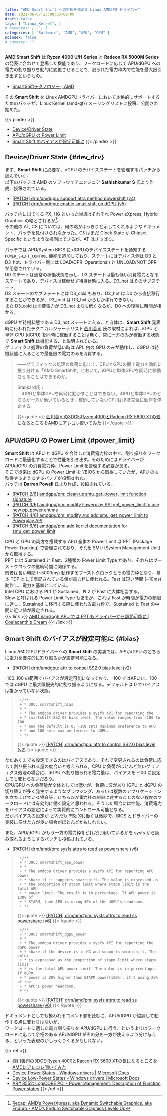 ```yaml
---
title: "AMD Smart Shift への対応を進める Linux AMDGPU ドライバー"
date: 2021-06-07T23:08:33+09:00
draft: false
tags: [ "Linux_Kernel", ]
# keywords: [ "", ]
categories: [ "Software", "AMD", "APU", "GPU" ]
noindex: false
# summary: ""
---
```


**AMD Smart Shift** は **Ryzen 4000 U/H-Series** と **Radeon RX 5000M Series** の発表に合わせて登場した機能であり、ワークロードに応じて APU/dGPU への電力の割り振りを動的に変更させることで、限られた電力枠内で性能を最大限引き出すというもの。  
 
 * [SmartShiftテクノロジー | AMD](https://www.amd.com/ja/technologies/smartshift)

その **Smart Shift** を Linux AMDGPUドライバーにおいて本格的にサポートするためのパッチが、Linux Kernel (amd-gfx) メーリングリストに投稿、公開され始めた。  


{{< pindex >}}
 * [Device/Driver State](#dev_drv)
 * [APU/dGPU の Power Limit](#power_limit)
 * [Smart Shift のバイアスが設定可能に](#bias)
{{< /pindex >}}

## Device/Driver State {#dev_drv}

まず、**Smart Shift** に必要な、dGPU のデバイスステートを管理するパッチから読んでいく。  
以下のパッチは AMD のソフトウェアエンジニア **Sathishkumar S** 氏より作成、投稿されている。  

 * [[PATCH] drm/amdgpu: support atcs method powershift (v4)](https://lists.freedesktop.org/archives/amd-gfx/2021-May/064441.html)
 * [[PATCH] drm/amdgpu: enable smart shift on dGPU (v5)](https://lists.freedesktop.org/archives/amd-gfx/2021-May/064536.html)

パッチ内に出てくる PX, HG といった単語はそれぞれ Power eXpress, Hybrid Graphics の略とされるが[^px-hg]、  
その他の AT, CS については、何の略かはっきりと示してくれるようなドキュメント、パッチを見付けられなかった。CS はまだ Clock State か Chipset Specific というような推測はできるが、AT はさっぱり。  

[^px-hg]: [Recap: AMD’s PowerXpress, aka Dynamic Switchable Graphics, aka Enduro - AMD’s Enduro Switchable Graphics Levels Up](https://www.anandtech.com/show/6243/amds-enduro-switchable-graphics-levels-up/2)

パッチでは APU/System BIOS に dGPU のデバイスステートを通知する `POWER_SHIFT_CONTROL` 機能を追加しており、ステートにはデバイス側は D0 と D3_hot、ドライバー側には LOAD/OPR (Operational) と UNLOAD/NOT_OPR が用意されている。  
D0 ステートは通常の稼働状態を示し、D3 ステートは最も低い消費電力となるステートであり、デバイスは稼働せず待機状態に入る。D3_hot はそのサブステート。  
D3 ステートのサブステートには D3_cold もあり、D3_hot は D0 から直接移行することができるが、D3_cold は D3_hot からしか移行できない。  
また D3_cold は消費電力が D3_hot よりも低くなるが、D0 への復帰に時間が掛かる。  

dGPU が待機状態である D3_hot ステートに入ること自体は、**Smart Shift** 発表時に行われたテクニカルジャーナリスト [西川善司](https://twitter.com/zenjinishikawa) 氏の取材によれば、iGPU と単体 GPU (dGPU) を同時に稼働することは無く、常に一方のみが稼働する状態で **Smart Shift** は機能する、と説明されている。  
グラフィクス処理の負荷が低い時は APU 内の GPU のみが動作し、dGPU は待機状態に入ることで最低限の電力のみを消費する。  

 > ――グラフィックス処理の負荷に応じて，CPUとGPUの間で電力を動的に振り分ける「AMD SmartShift」において，iGPUと単体GPUを同時に稼動させることはできるのか。
 > 
 > Stankard氏：  
 > 　iGPUと単体GPUを同時に動かすことはできない。iGPUと単体GPUのどちらか一方が動いているとき，稼動していないGPUはほぼ完全に動作を停止する。
 >
 > {{< quote >}} [西川善司の3DGE:Ryzen 4000とRadeon RX 5600 XTの気になるところをAMDにアレコレ聞いてみた](https://www.4gamer.net/games/446/G044684/20200115091/) {{< /quote >}}

## APU/dGPU の Power Limit {#power_limit}

**Smart Shift** は APU と dGPU を合計した消費電力枠の中で、割り振りをワークロードに最適化することで性能を引き出す。そのためにはドライバーが APU/dGPU の消費電力枠、Power Limit を管理する必要がある。  
そこで従来は dGPU の Power Limit を VBIOS から取得していたが、APU のも取得するようにするパッチが投稿された。  
パッチは **Darren Powell** 氏より作成、投稿されている。  

 * [[PATCH 2/6] amdgpu/pm: clean up smu_get_power_limit function signature](https://lists.freedesktop.org/archives/amd-gfx/2021-June/064917.html)
 * [[PATCH 3/6] amdgpu/pm: modify Powerplay API get_power_limit to use new pp_power enums](https://lists.freedesktop.org/archives/amd-gfx/2021-June/064918.html)
 * [[PATCH 4/6] amdgpu/pm: modify and add smu_get_power_limit to Powerplay API](https://lists.freedesktop.org/archives/amd-gfx/2021-June/064920.html)
 * [[PATCH 6/6] amdgpu/pm: add kernel documentation for smu_get_power_limit](https://lists.freedesktop.org/archives/amd-gfx/2021-June/064921.html)

CPU と GPU の両方を搭載する APU 全体の Power Limit は PPT (Package Power Tracking) で管理されており、それを SMU (System Management Unit) から取得する。  
PPT には Sustained と Fast、2種類の Power Limit Type があり、それらはブーストクロックの継続時間に関係する。  
前者は長い時間 (~5000ms) 動作するブーストクロックとその電力枠となり、基本 TDP として表記されている値が電力枠に使われる。Fast は短い時間 (~10ms) 動作し、電力を基準としている。  
Intel CPU における PL1 が Sustained、PL2 が Fast に大体相当する。  
Slow と呼ばれる Power Limit Type もあるが、これは Fast が時間か電力の制限に達し、Sustained に移行する際に使われる電力枠で、Sustained と Fast の中間に近い値が設定される。  
{{< link >}} [AMD VanGogh APU では PPT もドライバーから調節可能に | Coelacanth's Dream](/posts/2021/02/03/vgh-ppt/) {{< /link >}}

## Smart Shift のバイアスが設定可能に {#bias}

Linux AMDGPUドライバーへの **Smart Shift** の実装では、APU/dGPU のどちらに電力を優先的に割り振るかが設定可能になる。  

 * [[PATCH] drm/amdgpu: attr to control SS2.0 bias level (v2)](https://lists.freedesktop.org/archives/amd-gfx/2021-June/064577.html)

-100..100 の範囲でバイアスが設定可能になっており、-100 ではAPU に、100 では dGPU に最大限優先的に割り振るようになる。デフォルトは 0 でバイアスは掛かっていない状態。  

 > 		+/**
 > 		+ * DOC: smartshift_bias
 > 		+ *
 > 		+ * The amdgpu driver provides a sysfs API for reporting the
 > 		+ * smartshift(SS2.0) bias level. The value ranges from -100 to 100
 > 		+ * and the default is 0. -100 sets maximum preference to APU
 > 		+ * and 100 sets max perference to dGPU.
 > 		+ */
 >
 > {{< quote >}} [[PATCH] drm/amdgpu: attr to control SS2.0 bias level (v2)](https://lists.freedesktop.org/archives/amd-gfx/2021-June/064577.html) {{< /quote >}}

ただあくまでも設定できるのはバイアスであり、それで変更されるのは負荷に応じて割り振られる量の度合いと考えられる。CPU に負荷がほとんど無いグラフィクス処理の場合に、dGPU へ割り振られる電力量は、バイアスを -100 に設定しても変わらないだろう。  
CPU/GPU への負荷量が全体としては低いが、負荷に波があり iGPU と dGPU の切り替えが多く発生するようなブラウジング、あるいは複数のアプリケーションを立ち上げている場合等、どちらかが電力枠の制限に達することのない程度のワークロードには有効的に働く設定と思われる。そうした場合には性能、消費電力をバイアスの設定によって実質的にコントロール可能となる。  
だがバイアスの設定が *どれだけ* 有効的に働くは微妙で、BIOS とドライバーの実装に任せた方が良い場合がほとんどかもしれない。  

また、APU/dGPU がもう一方の電力枠をどれだけ用いているかを sysfs から読み取れるようにするパッチも投稿されている。  

 * [[PATCH] drm/amd/pm: sysfs attrs to read ss powershare (v6)](https://lists.freedesktop.org/archives/amd-gfx/2021-June/064575.html)

 > 		+/**
 > 		+ * DOC: smartshift_apu_power
 > 		+ *
 > 		+ * The amdgpu driver provides a sysfs API for reporting APU power
 > 		+ * share if it supports smartshift. The value is expressed as
 > 		+ * the proportion of stapm limit where stapm limit is the total APU
 > 		+ * power limit. The result is in percentage. If APU power is 130% of
 > 		+ * STAPM, then APU is using 30% of the dGPU's headroom.
 > 		+ */
 >
 > {{< quote >}} [[PATCH] drm/amd/pm: sysfs attrs to read ss powershare (v6)](https://lists.freedesktop.org/archives/amd-gfx/2021-June/064575.html) {{< /quote >}}
 >
 > 		+/**
 > 		+ * DOC: smartshift_dgpu_power
 > 		+ *
 > 		+ * The amdgpu driver provides a sysfs API for reporting the dGPU power
 > 		+ * share if the device is in HG and supports smartshift. The value
 > 		+ * is expressed as the proportion of stapm limit where stapm limit
 > 		+ * is the total APU power limit. The value is in percentage. If dGPU
 > 		+ * power is 20% higher than STAPM power(120%), it's using 20% of the
 > 		+ * APU's power headroom.
 > 		+ */
 >
 > {{< quote >}} [[PATCH] drm/amd/pm: sysfs attrs to read ss powershare (v6)](https://lists.freedesktop.org/archives/amd-gfx/2021-June/064575.html) {{< /quote >}}

ドキュメントとしても扱われるコメント部を読むに、APU/dGPU が協調して動作する点に変わりはないが、  
ワークロードに適した電力割り振りを APU/dGPU に行う、というよりはワークロードに応じて余裕のある APU/dGPU がその分を一方が使えるよう分け与える、といった表現のがしっくりくるかもしれない。  

{{< ref >}}
 * [西川善司の3DGE:Ryzen 4000とRadeon RX 5600 XTの気になるところをAMDにアレコレ聞いてみた](htps://www.4gamer.net/games/446/G044684/20200115091/)
 * [Device Power States - Windows drivers | Microsoft Docs](https://docs.microsoft.com/en-us/windows-hardware/drivers/kernel/device-power-states)
 * [Device Low-Power States - Windows drivers | Microsoft Docs](https://docs.microsoft.com/en-us/windows-hardware/drivers/kernel/device-sleeping-states)
 * [AR# 3552: LogiCORE PCI - Power Management: Description of Function Power states](https://japan.xilinx.com/support/answers/3552.html)
{{< /ref >}}


